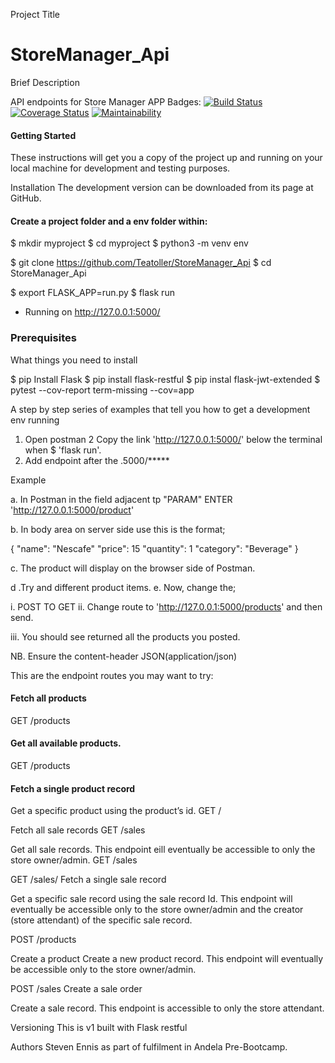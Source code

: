 Project Title
# StoreManager_Api
Brief Description

API endpoints for Store Manager APP
Badges:
[![Build Status](https://travis-ci.org/Teatoller/StoreManager_Api.svg?branch=ft-Add-login-Authentification-161336680)](https://travis-ci.org/Teatoller/StoreManager_Api) [![Coverage Status](https://coveralls.io/repos/github/Teatoller/StoreManager_Api/badge.svg?branch=ft-Add-login-Authentification-161336680)](https://coveralls.io/github/Teatoller/StoreManager_Api?branch=ft-Add-login-Authentification-161336680) [![Maintainability](https://api.codeclimate.com/v1/badges/4f1085444fc1a8c3122e/maintainability)](https://codeclimate.com/github/Teatoller/StoreManager_Api/maintainability)
#### Getting Started
These instructions will get you a copy of the project up and running on your local machine for development and testing purposes. 

Installation
The development version can be downloaded from its page at GitHub.

#### Create a project folder and a env folder within:

$ mkdir myproject
$ cd myproject
$ python3 -m venv env

$ git clone https://github.com/Teatoller/StoreManager_Api
$ cd StoreManager_Api

$ export FLASK_APP=run.py
$ flask run

* Running on http://127.0.0.1:5000/

### Prerequisites
What things you need to install

$ pip Install Flask
$ pip install flask-restful
$ pip instal flask-jwt-extended
$ pytest --cov-report term-missing --cov=app

A step by step series of examples that tell you how to get a development env running

1. Open postman
2  Copy the link 'http://127.0.0.1:5000/' below the terminal when $ 'flask run'.
3. Add endpoint after the .5000/*****

Example 

a. In Postman in the field adjacent tp "PARAM" ENTER 'http://127.0.0.1:5000/product'

b. In body area on server side use this is the format;

{
	"name": "Nescafe"
	"price": 15
	"quantity": 1
	"category": "Beverage"
}

c. The product will display on the browser side of Postman.

d .Try and different product items.
e. Now, change the;

i. POST TO GET 
ii. Change route to 'http://127.0.0.1:5000/products' and then send. 

iii. You should see returned all the products you posted.

NB. Ensure the content-header JSON(application/json)

This are the endpoint routes you may want to try:

#### Fetch all products
GET /products

#### Get all available products.
GET /products

#### Fetch a single product record
Get a specific product using the product’s id.
GET /<productId>

Fetch all sale records
GET /sales

Get all sale records. This endpoint eill eventually be accessible to only the store owner/admin.
GET /sales

GET /sales/<saleId>
Fetch a single sale record

Get a specific sale record using the sale record Id. This endpoint will eventually be accessible only to the store owner/admin and the creator (store attendant) of the specific sale record.

POST /products

Create a product
Create a new product record. This endpoint will eventually be accessible only to the store owner/admin.

POST /sales
Create a sale order

Create a sale record. This endpoint is accessible to only the store attendant.

Versioning
This is v1 built with Flask restful

Authors
Steven Ennis as part of fulfilment in Andela Pre-Bootcamp.